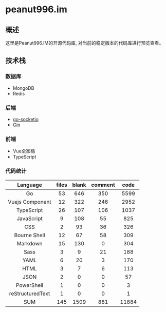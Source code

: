 # peanut996.im

## 概述

这里是Peanut996.IM的开源代码库, 对当前的稳定版本的代码库进行预览查看。

## 技术栈

### 数据库

+ MongoDB
+ Redis

### 后端

+ [go-socketio](https://github.com/googollee/go-socket.io)
+ [Gin](https://github.com/gin-gonic/gin)

### 前端

+ Vue全家桶
+ TypeScript

### 代码统计

|Language|                     files|          blank|        comment|           code|
|:-:|:-:|:-:|:-:|:-:|
|Go|                              53|            646|            350|           5599|
|Vuejs Component|                 12|            322|            246|           2952|
|TypeScript|                      26|            107|            106|           1037|
|JavaScript|                       9|            108|             55|            825|
|CSS|                              2|             93|             36|            326|
|Bourne Shell|                    12|             67|             58|            309|
|Markdown|                        15|            130|              0|            304|
|Sass|                             3|              9|             21|            188|
|YAML|                             6|             20|              3|            170|
|HTML|                             3|              7|              6|            113|
|JSON|                             2|              0|              0|             57|
|PowerShell|                       1|              0|              0|              3|
|reStructuredText|                 1|              0|              0|              1|
|SUM             |              145 |         1509  |         881   |      11884    |
